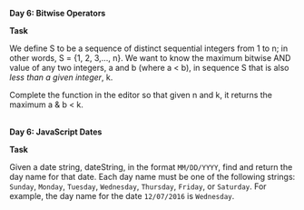**Day 6: Bitwise Operators** <br>

**Task**	<br>

We define S to be a sequence of distinct sequential integers from 1 to n; in other words, S = {1, 2, 3,..., n}. We want to know the maximum bitwise AND value of any two integers, a and b (where a < b), in sequence S that is also *less than a given integer*, k. 

Complete the function in the editor so that given n and k, it returns the maximum a & b < k.

<br>**Day 6: JavaScript Dates**<br>

**Task** <br>

Given a date string, dateString, in the format `MM/DD/YYYY`, find and return the day name for that date. Each day name must be one of the following strings: `Sunday`, `Monday`, `Tuesday`, `Wednesday`, `Thursday`, `Friday`, or `Saturday`. For example, the day name for the date `12/07/2016` is `Wednesday`.
